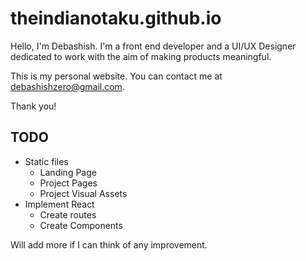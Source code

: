 # theindianotaku.github.io
Hello, I'm Debashish.
I'm a front end developer and a UI/UX Designer dedicated to work with the aim of making products meaningful.

This is my personal website.
You can contact me at [debashishzero@gmail.com](mailto:debashishzero@gmail.com).

Thank you!

## TODO
* Static files
  * Landing Page
  * Project Pages
  * Project Visual Assets
* Implement React
  * Create routes
  * Create Components

Will add more if I can think of any improvement.
